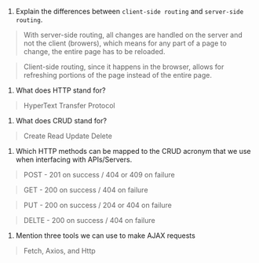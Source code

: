 1.  Explain the differences between `client-side routing` and `server-side routing`.

>With server-side routing, all changes are handled on the server and not the client (browers), which means for any part of a page to change, the entire page has to be reloaded.

>Client-side routing, since it happens in the browser, allows for refreshing portions of the page instead of the entire page. 

1.  What does HTTP stand for?

>HyperText Transfer Protocol

1.  What does CRUD stand for?

>Create Read Update Delete

1.  Which HTTP methods can be mapped to the CRUD acronym that we use when interfacing with APIs/Servers.

>POST - 201 on success / 404 or 409 on failure

>GET - 200 on success / 404 on failure

>PUT - 200 on success / 204 or 404 on failure

>DELTE - 200 on success / 404 on failure

1.  Mention three tools we can use to make AJAX requests

>Fetch, Axios, and Http